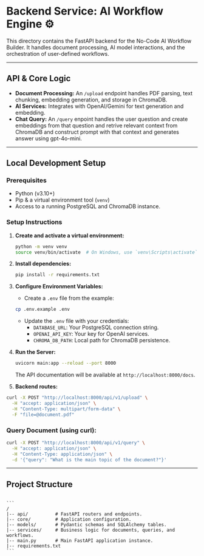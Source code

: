 # Backend Service: AI Workflow Engine ⚙️

This directory contains the FastAPI backend for the No-Code AI Workflow Builder. It handles document processing, AI model interactions, and the orchestration of user-defined workflows.

---

## API & Core Logic

-   **Document Processing:** An `/upload` endpoint handles PDF parsing, text chunking, embedding generation, and storage in ChromaDB.
-   **AI Services:** Integrates with OpenAI/Gemini for text generation and embedding.
-   **Chat Query:** An `/query` enpoint handles the user question and create embeddings from that question and retrive relevant context from ChromaDB and construct prompt with that context and generates answer using gpt-4o-mini.

---

## Local Development Setup

### Prerequisites

-   Python (v3.10+)
-   Pip & a virtual environment tool (`venv`)
-   Access to a running PostgreSQL and ChromaDB instance.

### Setup Instructions

1.  **Create and activate a virtual environment:**
    ```bash
    python -m venv venv
    source venv/bin/activate  # On Windows, use `venv\Scripts\activate`
    ```

2.  **Install dependencies:**
    ```bash
    pip install -r requirements.txt
    ```

3.  **Configure Environment Variables:**
    -   Create a `.env` file from the example:
    ```bash
    cp .env.example .env
    ```
    -   Update the `.env` file with your credentials:
        -   `DATABASE_URL`: Your PostgreSQL connection string.
        -   `OPENAI_API_KEY`: Your key for OpenAI services.
        -   `CHROMA_DB_PATH`: Local path for ChromaDB persistence.

4.  **Run the Server:**
    ```bash
    uvicorn main:app --reload --port 8000
    ```
    The API documentation will be available at `http://localhost:8000/docs`.

5. **Backend routes:**
```bash
curl -X POST "http://localhost:8000/api/v1/upload" \
  -H "accept: application/json" \
  -H "Content-Type: multipart/form-data" \
  -F "file=@document.pdf"
```

### Query Document (using curl):
```bash
curl -X POST "http://localhost:8000/api/v1/query" \
  -H "accept: application/json" \
  -H "Content-Type: application/json" \
  -d '{"query": "What is the main topic of the document?"}'

```
---

## Project Structure
<pre><code>
```
/
|-- api/          # FastAPI routers and endpoints.
|-- core/         # Application configuration.
|-- models/       # Pydantic schemas and SQLAlchemy tables.
|-- services/     # Business logic for documents, queries, and workflows.
|-- main.py       # Main FastAPI application instance.
|-- requirements.txt
```
</code></pre>